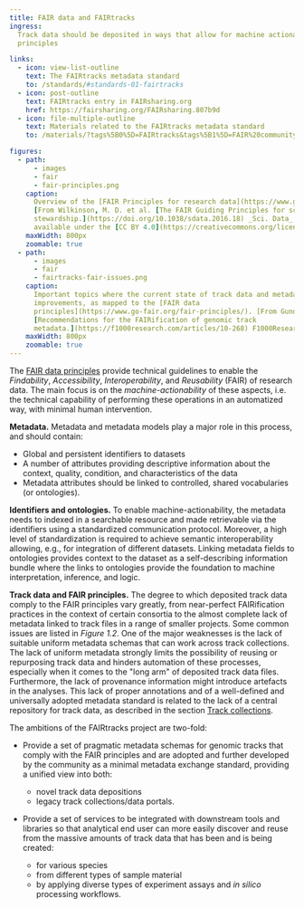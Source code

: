 ```yaml
---
title: FAIR data and FAIRtracks
ingress:
  Track data should be deposited in ways that allow for machine actionability, in line with the FAIR
  principles

links:
  - icon: view-list-outline
    text: The FAIRtracks metadata standard
    to: /standards/#standards-01-fairtracks
  - icon: post-outline
    text: FAIRtracks entry in FAIRsharing.org
    href: https://fairsharing.org/FAIRsharing.807b9d
  - icon: file-multiple-outline
    text: Materials related to the FAIRtracks metadata standard
    to: /materials/?tags%5B0%5D=FAIRtracks&tags%5B1%5D=FAIR%20community

figures:
  - path:
      - images
      - fair
      - fair-principles.png
    caption:
      Overview of the [FAIR Principles for research data](https://www.go-fair.org/fair-principles/).
      [From Wilkinson, M. D. et al. [The FAIR Guiding Principles for scientific data management and
      stewardship.](https://doi.org/10.1038/sdata.2016.18) _Sci. Data_ 3:160018 (2016), made
      available under the [CC BY 4.0](https://creativecommons.org/licenses/by/4.0/) license]
    maxWidth: 800px
    zoomable: true
  - path:
      - images
      - fair
      - fairtracks-fair-issues.png
    caption:
      Important topics where the current state of track data and metadata have potential for
      improvements, as mapped to the [FAIR data
      principles](https://www.go-fair.org/fair-principles/). [From Gundersen S et al.
      [Recommendations for the FAIRification of genomic track
      metadata.](https://f1000research.com/articles/10-268) F1000Research 2021, 10(ELIXIR):268]
    maxWidth: 800px
    zoomable: true
---
```


The [FAIR data principles](https://www.go-fair.org/fair-principles/) provide technical guidelines to
enable the _Findability_, _Accessibility_, _Interoperability_, and _Reusability_ (FAIR) of research
data. The main focus is on the _machine-actionability_ of these aspects, i.e. the technical
capability of performing these operations in an automatized way, with minimal human intervention.

**Metadata.** Metadata and metadata models play a major role in this process, and should contain:

- Global and persistent identifiers to datasets
- A number of attributes providing descriptive information about the context, quality, condition,
  and characteristics of the data
- Metadata attributes should be linked to controlled, shared vocabularies (or ontologies).

**Identifiers and ontologies.** To enable machine-actionability, the metadata needs to indexed in a
searchable resource and made retrievable via the identifiers using a standardized communication
protocol. Moreover, a high level of standardization is required to achieve semantic interoperability
allowing, e.g., for integration of different datasets. Linking metadata fields to ontologies
provides context to the dataset as a self-describing information bundle where the links to
ontologies provide the foundation to machine interpretation, inference, and logic.

**Track data and FAIR principles.** The degree to which deposited track data comply to the FAIR
principles vary greatly, from near-perfect FAIRification practices in the context of certain
consortia to the almost complete lack of metadata linked to track files in a range of smaller
projects. Some common issues are listed in _Figure 1.2_. One of the major weaknesses is the lack of
suitable uniform metadata schemas that can work across track collections. The lack of uniform
metadata strongly limits the possibility of reusing or repurposing track data and hinders automation
of these processes, especially when it comes to the "long arm" of deposited track data files.
Furthermore, the lack of provenance information might introduce artefacts in the analyses. This lack
of proper annotations and of a well-defined and universally adopted metadata standard is related to
the lack of a central repository for track data, as described in the section
[Track collections](/tracks/#tracks-03-track-collections).

<ui-fairtracks-content space-inside-below>

The ambitions of the FAIRtracks project are two-fold:

- Provide a set of pragmatic metadata schemas for genomic tracks that comply with the FAIR
  principles and are adopted and further developed by the community as a minimal metadata exchange
  standard, providing a unified view into both:

  - novel track data depositions
  - legacy track collections/data portals.

- Provide a set of services to be integrated with downstream tools and libraries so that analytical
  end user can more easily discover and reuse from the massive amounts of track data that has been
  and is being created:

  - for various species
  - from different types of sample material
  - by applying diverse types of experiment assays and _in silico_ processing workflows.

</ui-fairtracks-content>
